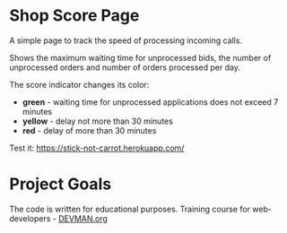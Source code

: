 # Shop Score Page

A simple page to track the speed of processing incoming calls.

Shows the maximum waiting time for unprocessed bids, the number of unprocessed orders and number of orders processed per day.

The score indicator changes its color:

* **green** - waiting time for unprocessed applications does not exceed 7 minutes
* **yellow** - delay not more than 30 minutes
* **red** - delay of more than 30 minutes

Test it: https://stick-not-carrot.herokuapp.com/

# Project Goals

The code is written for educational purposes. Training course for web-developers - [DEVMAN.org](https://devman.org)
